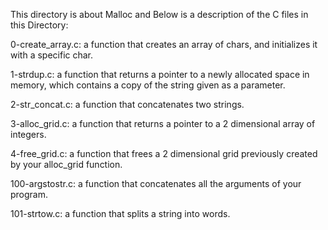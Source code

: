 This directory is about Malloc and Below is a description of the C files in this Directory:

0-create_array.c: a function that creates an array of chars, and initializes it with a specific char.

1-strdup.c: a function that returns a pointer to a newly allocated space in memory, which contains a copy of the string given as a parameter.

2-str_concat.c: a function that concatenates two strings.

3-alloc_grid.c: a function that returns a pointer to a 2 dimensional array of integers.

4-free_grid.c: a function that frees a 2 dimensional grid previously created by your alloc_grid function.

100-argstostr.c: a function that concatenates all the arguments of your program.

101-strtow.c: a function that splits a string into words.


